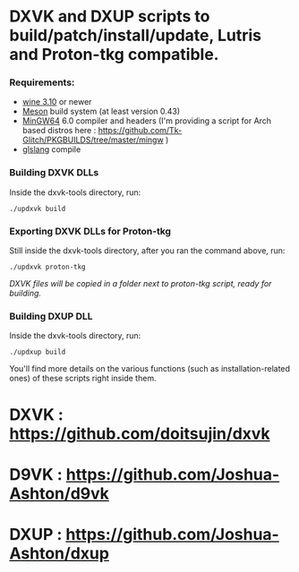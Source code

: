 # DXVK and DXUP scripts to build/patch/install/update, Lutris and Proton-tkg compatible.

### Requirements:
- [wine 3.10](https://www.winehq.org/) or newer
- [Meson](http://mesonbuild.com/) build system (at least version 0.43)
- [MinGW64](http://mingw-w64.org/) 6.0 compiler and headers (I'm providing a script for Arch based distros here : https://github.com/Tk-Glitch/PKGBUILDS/tree/master/mingw )
- [glslang](https://github.com/KhronosGroup/glslang) compile

### Building DXVK DLLs

Inside the dxvk-tools directory, run:
```
./updxvk build
```

### Exporting DXVK DLLs for Proton-tkg

Still inside the dxvk-tools directory, after you ran the command above, run:
```
./updxvk proton-tkg
```
*DXVK files will be copied in a folder next to proton-tkg script, ready for building.*


### Building DXUP DLL

Inside the dxvk-tools directory, run:
```
./updxup build
```

You'll find more details on the various functions (such as installation-related ones) of these scripts right inside them.

# DXVK : https://github.com/doitsujin/dxvk

# D9VK : https://github.com/Joshua-Ashton/d9vk

# DXUP : https://github.com/Joshua-Ashton/dxup
